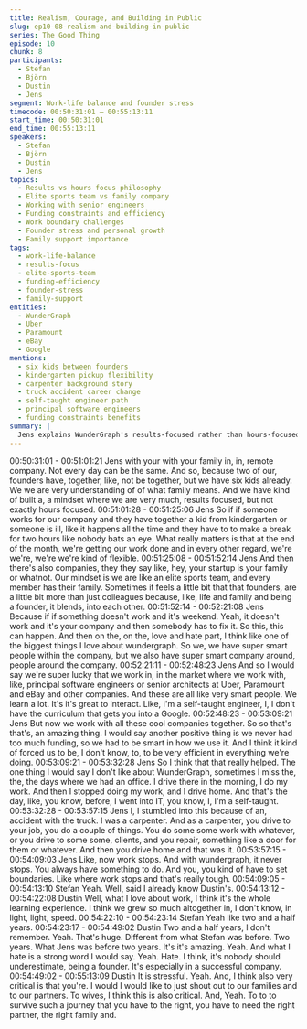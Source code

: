```yaml
---
title: Realism, Courage, and Building in Public
slug: ep10-08-realism-and-building-in-public
series: The Good Thing
episode: 10
chunk: 8
participants:
  - Stefan
  - Björn
  - Dustin
  - Jens
segment: Work-life balance and founder stress
timecode: 00:50:31:01 – 00:55:13:11
start_time: 00:50:31:01
end_time: 00:55:13:11
speakers:
  - Stefan
  - Björn
  - Dustin
  - Jens
topics:
  - Results vs hours focus philosophy
  - Elite sports team vs family company
  - Working with senior engineers
  - Funding constraints and efficiency
  - Work boundary challenges
  - Founder stress and personal growth
  - Family support importance
tags:
  - work-life-balance
  - results-focus
  - elite-sports-team
  - funding-efficiency
  - founder-stress
  - family-support
entities:
  - WunderGraph
  - Uber
  - Paramount
  - eBay
  - Google
mentions:
  - six kids between founders
  - kindergarten pickup flexibility
  - carpenter background story
  - truck accident career change
  - self-taught engineer path
  - principal software engineers
  - funding constraints benefits
summary: |
  Jens explains WunderGraph's results-focused rather than hours-focused culture, comparing the team to elite sports players with families. He reflects on working with senior engineers from major companies and how funding constraints forced efficiency. The founders discuss the challenge of setting work boundaries and Dustin emphasizes the stress of being a founder and the critical importance of family support.
---
```


00:50:31:01 - 00:51:01:21
Jens
with your with your family in, in, remote company. Not every day can be the same. And so,
because two of our, founders have, together, like, not be together, but we have six kids already.
We we are very understanding of of what family means. And we have kind of built a, a mindset
where we are very much, results focused, but not exactly hours focused.
00:51:01:28 - 00:51:25:06
Jens
So if if someone works for our company and they have together a kid from kindergarten or
someone is ill, like it happens all the time and they have to to make a break for two hours like
nobody bats an eye. What really matters is that at the end of the month, we're getting our work
done and in every other regard, we're we're, we're we're kind of flexible.
00:51:25:08 - 00:51:52:14
Jens
And then there's also companies, they they say like, hey, your startup is your family or whatnot.
Our mindset is we are like an elite sports team, and every member has their family. Sometimes
it feels a little bit that that founders, are a little bit more than just colleagues because, like, life
and family and being a founder, it blends, into each other.
00:51:52:14 - 00:52:21:08
Jens
Because if if something doesn't work and it's weekend. Yeah, it doesn't work and it's your
company and then somebody has to fix it. So this, this can happen. And then on the, on the,
love and hate part, I think like one of the biggest things I love about wundergraph. So we, we
have super smart people within the company, but we also have super smart company around,
people around the company.
00:52:21:11 - 00:52:48:23
Jens
And so I would say we're super lucky that we work in, in the market where we work with, like,
principal software engineers or senior architects at Uber, Paramount and eBay and other
companies. And these are all like very smart people. We learn a lot. It's it's great to interact.
Like, I'm a self-taught engineer, I, I don't have the curriculum that gets you into a Google.
00:52:48:23 - 00:53:09:21
Jens
But now we work with all these cool companies together. So so that's that's, an amazing thing. I
would say another positive thing is we never had too much funding, so we had to be smart in
how we use it. And I think it kind of forced us to be, I don't know, to, to be very efficient in
everything we're doing.
00:53:09:21 - 00:53:32:28
Jens
So I think that that really helped. The one thing I would say I don't like about WunderGraph,
sometimes I miss the, the, the days where we had an office. I drive there in the morning, I do my
work. And then I stopped doing my work, and I drive home. And that's the day, like, you know,
before, I went into IT, you know, I, I'm a self-taught.
00:53:32:28 - 00:53:57:15
Jens
I, I stumbled into this because of an, accident with the truck. I was a carpenter. And as a
carpenter, you drive to your job, you do a couple of things. You do some some work with
whatever, or you drive to some some, clients, and you repair, something like a door for them or
whatever. And then you drive home and that was it.
00:53:57:15 - 00:54:09:03
Jens
Like, now work stops. And with wundergraph, it never stops. You always have something to do.
And you, you kind of have to set boundaries. Like where work stops and that's really tough.
00:54:09:05 - 00:54:13:10
Stefan
Yeah. Well, said I already know Dustin's.
00:54:13:12 - 00:54:22:08
Dustin
Well, what I love about work, I think it's the whole learning experience. I think we grew so much
altogether in, I don't know, in light, light, speed.
00:54:22:10 - 00:54:23:14
Stefan
Yeah like two and a half years.
00:54:23:17 - 00:54:49:02
Dustin
Two and a half years, I don't remember. Yeah. That's huge. Different from what Stefan was
before. Two years. What Jens was before two years. It's it's amazing. Yeah. And what I hate is a
strong word I would say. Yeah. Hate. I think, it's nobody should underestimate, being a founder.
It's especially in a successful company.
00:54:49:02 - 00:55:13:09
Dustin
It is stressful. Yeah. And, I think also very critical is that you're. I would I would like to just shout
out to our families and to our partners. To wives, I think this is also critical. And, Yeah. To to to
survive such a journey that you have to the right, you have to need the right partner, the right
family and.